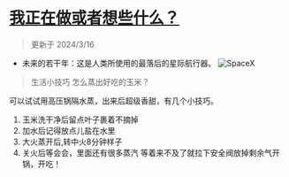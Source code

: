 # [我正在做或者想些什么？](https://github.com/goohugo/myblog/issues/33)

>更新于 2024/3/16

- 未来的若干年：这是人类所使用的最落后的星际航行器。
![SpaceX](https://github.com/goohugo/myblog/assets/124132611/b17cce7d-a643-448e-9e83-a47d5e707f29)

> 生活小技巧 怎么蒸出好吃的玉米？

 可以试试用高压锅隔水蒸，出来后超级香甜，有几个小技巧。
1. 玉米洗干净后留点叶子裹着不摘掉
2. 加水后记得放点儿盐在水里
3. 大火蒸开后,转中火8分钟样子
4. 关火后等会会，里面还有很多蒸汽
等着来不及了就拉下安全阀放掉剩余气开锅，开吃！

